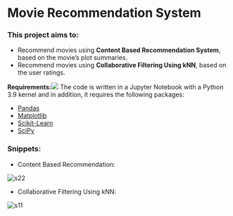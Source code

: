 # Movie Recommendation System

### This project aims to:

- Recommend movies using **Content Based Recommendation System**, based on the movie’s plot summaries.
- Recommend movies using **Collaborative Filtering Using kNN**, based on the user ratings.

**Requirements:![](Aspose.Words.e37c25dd-c0ee-4eff-9c80-006d8432fce1.001.png)**
The code is written in a Jupyter Notebook with a Python 3.9  kernel and in addition, it requires the following packages:

- [Pandas](http://pandas.pydata.org/)
- [Matplotlib](http://matplotlib.org/)
- [Scikit-Learn](https://scikit-learn.org/)
- [SciPy](https://scipy.org/)

### Snippets:

- Content Based Recommendation:

![s22](https://user-images.githubusercontent.com/75270684/223134713-096257c5-9033-4016-b7c2-c434c86170c7.png)

- Collaborative Filtering Using kNN:

![s11](https://user-images.githubusercontent.com/75270684/223134720-d17f8bfe-5d75-48d3-95a0-9cb4335651e8.png)
